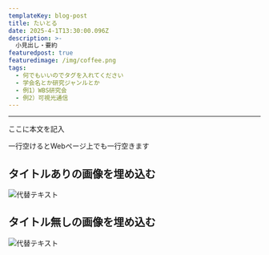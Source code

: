 ```yaml
---
templateKey: blog-post
title: たいとる
date: 2025-4-1T13:30:00.096Z
description: >-
  小見出し・要約
featuredpost: true
featuredimage: /img/coffee.png
tags:
  - 何でもいいのでタグを入れてください
  - 学会名とか研究ジャンルとか
  - 例1）WBS研究会
  - 例2）可視光通信
---
```


---
ここに本文を記入

一行空けるとWebページ上でも一行空きます



## タイトルありの画像を埋め込む
![代替テキスト](hoge.png "画像タイトル")

## タイトル無しの画像を埋め込む
![代替テキスト](hoge.jpg)
